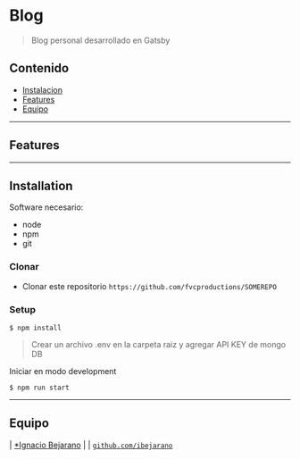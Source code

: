 # Blog

> Blog personal desarrollado en Gatsby

## Contenido

- [Instalacion](#installation)
- [Features](#features)
- [Equipo](#team)

---

## Features


---

## Installation

Software necesario:
- node
- npm
- git

### Clonar

- Clonar este repositorio `https://github.com/fvcproductions/SOMEREPO`

### Setup

```shell
$ npm install
```

> Crear un archivo .env en la carpeta raiz y agregar API KEY de mongo DB

Iniciar en modo development

```shell
$ npm run start
```

---

## Equipo
| <a href="http://url-pendiente.com" target="_blank">*Ignacio Bejarano</a> |
| <a href="http://github.com/ibejarano" target="_blank">`github.com/ibejarano`</a>
